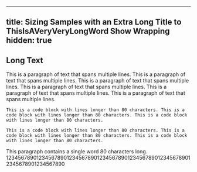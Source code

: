 <!--
Licensed to the Apache Software Foundation (ASF) under one or more
contributor license agreements.  See the NOTICE file distributed with
this work for additional information regarding copyright ownership.
The ASF licenses this file to You under the Apache License, Version 2.0
(the "License"); you may not use this file except in compliance with
the License.  You may obtain a copy of the License at

    http://www.apache.org/licenses/LICENSE-2.0

Unless required by applicable law or agreed to in writing, software
distributed under the License is distributed on an "AS IS" BASIS,
WITHOUT WARRANTIES OR CONDITIONS OF ANY KIND, either express or implied.
See the License for the specific language governing permissions and
limitations under the License.
-->

---
title: Sizing Samples with an Extra Long Title to ThisIsAVeryVeryLongWord Show Wrapping
hidden: true
---

## Long Text

This is a paragraph of text that spans multiple lines.
This is a paragraph of text that spans multiple lines.
This is a paragraph of text that spans multiple lines.
This is a paragraph of text that spans multiple lines.
This is a paragraph of text that spans multiple lines.
This is a paragraph of text that spans multiple lines.

```
This is a code block with lines longer than 80 characters. This is a code block with lines longer than 80 characters. This is a code block with lines longer than 80 characters.

This is a code block with lines longer than 80 characters. This is a code block with lines longer than 80 characters. This is a code block with lines longer than 80 characters.
```

This paragraph contains a single word 80 characters long.
12345678901234567890123456789012345678901234567890123456789012345678901234567890